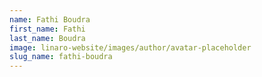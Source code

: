 ```yaml
---
name: Fathi Boudra
first_name: Fathi
last_name: Boudra
image: linaro-website/images/author/avatar-placeholder
slug_name: fathi-boudra
---
```


